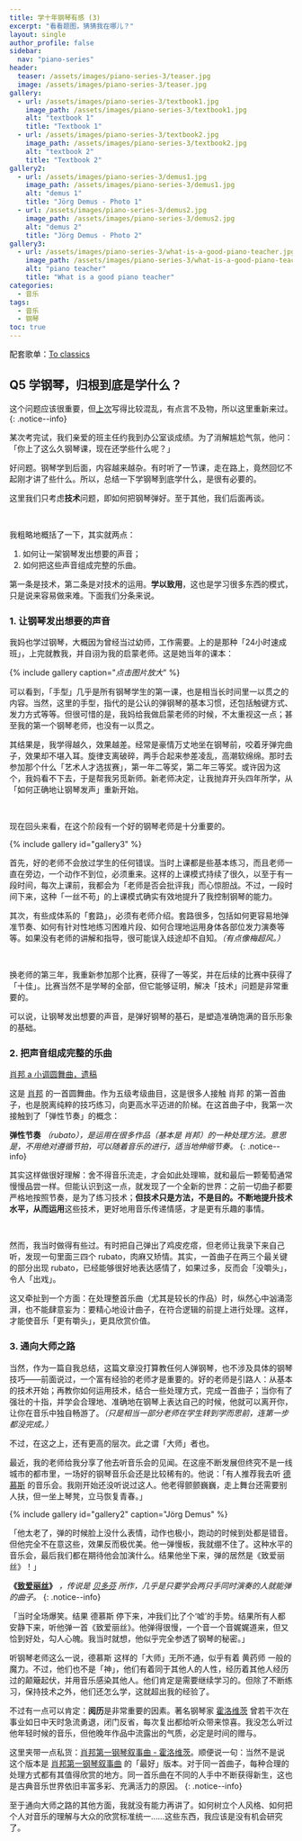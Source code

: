 ```yaml
---
title: 学十年钢琴有感 (3)
excerpt: "看看题图，猜猜我在哪儿？"
layout: single
author_profile: false
sidebar:
  nav: "piano-series"
header:
  teaser: /assets/images/piano-series-3/teaser.jpg
  image: /assets/images/piano-series-3/teaser.jpg
gallery:
  - url: /assets/images/piano-series-3/textbook1.jpg
    image_path: /assets/images/piano-series-3/textbook1.jpg
    alt: "textbook 1"
    title: "Textbook 1"
  - url: /assets/images/piano-series-3/textbook2.jpg
    image_path: /assets/images/piano-series-3/textbook2.jpg
    alt: "textbook 2"
    title: "Textbook 2"
gallery2:
  - url: /assets/images/piano-series-3/demus1.jpg
    image_path: /assets/images/piano-series-3/demus1.jpg
    alt: "demus 1"
    title: "Jörg Demus - Photo 1"
  - url: /assets/images/piano-series-3/demus2.jpg
    image_path: /assets/images/piano-series-3/demus2.jpg
    alt: "demus 2"
    title: "Jörg Demus - Photo 2"
gallery3:
  - url: /assets/images/piano-series-3/what-is-a-good-piano-teacher.jpg
    image_path: /assets/images/piano-series-3/what-is-a-good-piano-teacher.jpg
    alt: "piano teacher"
    title: "What is a good piano teacher"
categories:
  - 音乐
tags:
  - 音乐
  - 钢琴
toc: true
---
```


配套歌单：[To classics](https://y.qq.com/w/taoge.html?id=2666660666)

## Q5 学钢琴，归根到底是学什么？

这个问题应该很重要，但[上次](http://www.lofter.com/lpost/94b80_1020a5f5)写得比较混乱，有点言不及物，所以这里重新来过。
{: .notice--info}

某次考完试，我们亲爱的班主任约我到办公室谈成绩。为了消解尴尬气氛，他问：「你上了这么久钢琴课，现在还学些什么呢？」

好问题。钢琴学到后面，内容越来越杂。有时听了一节课，走在路上，竟然回忆不起刚才讲了些什么。所以，总结一下学钢琴到底学什么，是很有必要的。

这里我们只考虑**技术**问题，即如何把钢琴弹好。至于其他，我们后面再谈。

&nbsp;

我粗略地概括了一下，其实就两点：

1. 如何让一架钢琴发出想要的声音；
2. 如何把这些声音组成完整的乐曲。

第一条是技术，第二条是对技术的运用。**学以致用**，这也是学习很多东西的模式，只是说来容易做来难。下面我们分条来说。

### 1. 让钢琴发出想要的声音

我妈也学过钢琴，大概因为曾经当过幼师，工作需要。上的是那种「24小时速成班」，上完就教我，并自诩为我的启蒙老师。这是她当年的课本：

{% include gallery caption="<em>点击图片放大</em>" %}

可以看到，「手型」几乎是所有钢琴学生的第一课，也是相当长时间里一以贯之的内容。当然，这里的手型，指代的是公认的弹钢琴的基本习惯，还包括触键方式、发力方式等等。但很可惜的是，我妈给我做启蒙老师的时候，不太重视这一点；甚至我的第一个钢琴老师，也没有一以贯之。

其结果是，我学得越久，效果越差。经常是豪情万丈地坐在钢琴前，咬着牙弹完曲子，效果却不堪入耳。旋律支离破碎，两手合起来参差凌乱，高潮软绵绵。那时去参加那个什么「艺术人才选拔赛」，第一年二等奖，第二年三等奖。或许因为这个，我妈看不下去，于是帮我另觅新师。新老师决定，让我抛弃开头四年所学，从「如何正确地让钢琴发声」重新开始。

&nbsp;

现在回头来看，在这个阶段有一个好的钢琴老师是十分重要的。

{% include gallery id="gallery3" %}

首先，好的老师不会放过学生的任何错误。当时上课都是些基本练习，而且老师一直在旁边，一个动作不到位，必须重来。这样的上课模式持续了很久，以至于有一段时间，每次上课前，我都会为「老师是否会批评我」而心惊胆战。不过，一段时间下来，这种「一丝不苟」的上课模式确实有效地提升了我控制钢琴的能力。

其次，有些成体系的「套路」，必须有老师介绍。套路很多，包括如何更容易地弹准节奏、如何有针对性地练习困难片段、如何合理地运用身体各部位发力演奏等等。如果没有老师的讲解和指导，很可能误入歧途却不自知。*（有点像梅超风。）*

&nbsp;

换老师的第三年，我重新参加那个比赛，获得了一等奖，并在后续的比赛中获得了「十佳」。比赛当然不是学琴的全部，但它能够证明，解决「技术」问题是非常重要的。

可以说，让钢琴发出想要的声音，是弹好钢琴的基石，是塑造准确饱满的音乐形象的基础。

### 2. 把声音组成完整的乐曲

[肖邦 a 小调圆舞曲，遗稿](https://i.y.qq.com/v8/playsong.html?songid=108226383)

这是 [肖邦](https://en.wikipedia.org/wiki/Fr%C3%A9d%C3%A9ric_Chopin) 的一首圆舞曲。作为五级考级曲目，这是很多人接触 肖邦 的第一首曲子，也是脱离纯粹的技巧练习，向更高水平迈进的阶梯。在这首曲子中，我第一次接触到了「弹性节奏」的概念：

**弹性节奏** *（rubato），是运用在很多作品（基本是 肖邦）的一种处理方法。意思是，不用绝对遵循节拍，可以随着音乐的进行，适当地伸缩节奏。*
{: .notice--info}

其实这样做很好理解：舍不得音乐流走，才会如此处理嘛，就和最后一颗葡萄通常慢慢品尝一样。但能认识到这一点，就发现了一个全新的世界：之前一切曲子都要严格地按照节奏，是为了练习技术；**但技术只是方法，不是目的。**不断地提升技术水平，从而**运用**这些技术，更好地用音乐传递情感，才是更有乐趣的事情。

&nbsp;

然而，我当时做得有些过。有时把自己弹出了鸡皮疙瘩，但老师让我录下来自己听，发现一句里面三四个 rubato，肉麻又矫情。其实，一首曲子在两三个最关键的部分出现 rubato，已经能够很好地表达感情了，如果过多，反而会「没嚼头」，令人「出戏」。

这又牵扯到一个方面：在处理整首乐曲（尤其是较长的作品）时，纵然心中汹涌澎湃，也不能肆意妄为：要精心地设计曲子，在符合逻辑的前提上进行处理。这样，才能使音乐「更有嚼头」，更具欣赏价值。

### 3. 通向大师之路

当然，作为一篇自我总结，这篇文章没打算教任何人弹钢琴，也不涉及具体的钢琴技巧——前面说过，一个富有经验的老师才是重要的。好的老师是引路人：从基本的技术开始；再教你如何运用技术，结合一些处理方式，完成一首曲子；当你有了强壮的十指，并学会合理地、准确地在钢琴上表达自己的时候，他就可以离开你，让你在音乐中独自畅游了。*（只是相当一部分老师在学生转到学而思前，连第一步都没完成。）*

不过，在这之上，还有更高的层次。此之谓「大师」者也。

最近，我的老师给我分享了他去听音乐会的见闻。在这座不断发展但终究不是一线城市的都市里，一场好的钢琴音乐会还是比较稀有的。他说：「有人推荐我去听 [德慕斯](https://en.wikipedia.org/wiki/J%C3%B6rg_Demus) 的音乐会。我刚开始还没听说过这人。他老得颤颤巍巍，走上舞台还需要别人扶，但一坐上琴凳，立马恢复青春。」

{% include gallery id="gallery2" caption="Jörg Demus" %}

「他太老了，弹的时候脸上没什么表情，动作也极小，跑动的时候到处都是错音。但他完全不在意这些，效果反而极优美。他一弹慢板，我就绷不住了。这种水平的音乐会，最后我们都在期待他会加演什么。结果他坐下来，弹的居然是《致爱丽丝》！」



**《[致爱丽丝](https://y.qq.com/n/yqq/song/001NsSd34VH331.html)》** *，传说是 [贝多芬](https://en.wikipedia.org/wiki/Ludwig_van_Beethoven) 所作，几乎是只要学会两只手同时演奏的人就能弹的曲子。*
{: .notice--info}

「当时全场爆笑。结果 德慕斯 停下来，冲我们比了个‘嘘’的手势。结果所有人都安静下来，听他弹一首《致爱丽丝》。他弹得很慢，一个音一个音娓娓道来，但又恰到好处，勾人心魄。我当时就想，他似乎完全参透了钢琴的秘密。」

听钢琴老师这么一说，德慕斯 这样的「大师」无所不通，似乎有着 黄药师 一般的魔力。不过，他们也不是「神」，他们有着同于其他人的人性，经历着其他人经历过的颠簸起伏，并用音乐感染其他人。他们肯定是需要继续学习的。但除了不断练习，保持技术之外，他们还怎么学，这就超出我的经验了。

不过有一点可以肯定：**阅历**是非常重要的因素。著名钢琴家 [霍洛维茨](https://en.wikipedia.org/wiki/Vladimir_Horowitz) 曾若干次在事业如日中天时急流勇退，闭门反省，每次复出都给听众带来惊喜。我没怎么听过他年轻时候的音乐，但他晚年作品中流露出的气质，必定是时间的赠与。

这里夹带一点私货：[肖邦第一钢琴叙事曲 - 霍洛维茨](http://video.tudou.com/v/XMTk5ODc4MDM1Ng==.html)。顺便说一句：当然不是说这个版本是 [肖邦第一钢琴叙事曲](http://en.chopin.nifc.pl/chopin/composition/detail/name/ballade/id/74) 的「最好」版本。对于同一首曲子，每种合理的处理方式都有其值得欣赏的地方。同一首乐曲在不同的人手中不断获得新生，这也是古典音乐世界依旧丰富多彩、充满活力的原因。
{: .notice--info}

至于通向大师之路的其他方面，我就没有能力再讲了。如何树立个人风格、如何把个人对音乐的理解与大众的欣赏标准统一……这些东西，我应该是没有机会研究了。
